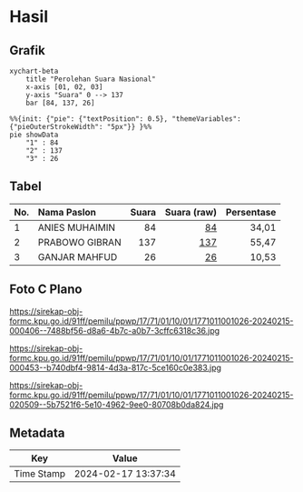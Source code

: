 # Hasil

## Grafik

```mermaid
xychart-beta
    title "Perolehan Suara Nasional"
    x-axis [01, 02, 03]
    y-axis "Suara" 0 --> 137
    bar [84, 137, 26]
```

```mermaid
%%{init: {"pie": {"textPosition": 0.5}, "themeVariables": {"pieOuterStrokeWidth": "5px"}} }%%
pie showData
    "1" : 84
    "2" : 137
    "3" : 26
```

## Tabel

| No. | Nama Paslon    | Suara | Suara (raw) | Persentase |
|:--- |:-------------- | -----:| -----------:| ----------:|
| 1   | ANIES MUHAIMIN | 84    | [84][p-1]   | 34,01      |
| 2   | PRABOWO GIBRAN | 137   | [137][p-2]  | 55,47      |
| 3   | GANJAR MAHFUD  | 26    | [26][p-3]   | 10,53      |


[p-1]: https://github.com/gigit-pemilu/pemilu-2024/blob/main/pilpres/hitung-suara/sub/17-bengkulu/sub/71-kota-bengkulu/sub/01-selebar/sub/1001-pagar-dewa/sub/026-tps/sub/paslon-1.txt
[p-2]: https://github.com/gigit-pemilu/pemilu-2024/blob/main/pilpres/hitung-suara/sub/17-bengkulu/sub/71-kota-bengkulu/sub/01-selebar/sub/1001-pagar-dewa/sub/026-tps/sub/paslon-2.txt
[p-3]: https://github.com/gigit-pemilu/pemilu-2024/blob/main/pilpres/hitung-suara/sub/17-bengkulu/sub/71-kota-bengkulu/sub/01-selebar/sub/1001-pagar-dewa/sub/026-tps/sub/paslon-3.txt

## Foto C Plano

https://sirekap-obj-formc.kpu.go.id/91ff/pemilu/ppwp/17/71/01/10/01/1771011001026-20240215-000406--7488bf56-d8a6-4b7c-a0b7-3cffc6318c36.jpg

https://sirekap-obj-formc.kpu.go.id/91ff/pemilu/ppwp/17/71/01/10/01/1771011001026-20240215-000453--b740dbf4-9814-4d3a-817c-5ce160c0e383.jpg

https://sirekap-obj-formc.kpu.go.id/91ff/pemilu/ppwp/17/71/01/10/01/1771011001026-20240215-020509--5b7521f6-5e10-4962-9ee0-80708b0da824.jpg


## Metadata

| Key        | Value               |
| ---------- | ------------------- |
| Time Stamp | 2024-02-17 13:37:34 |



